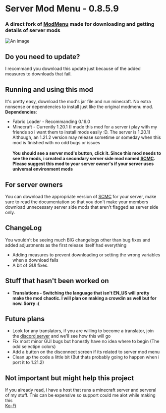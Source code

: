 # Server Mod Menu - 0.8.5.9
### A direct fork of [ModMenu](https://github.com/TerraformersMC/ModMenu) made for downloading and getting details of server mods
![An image](https://cdn.modrinth.com/data/mdAdBC85/images/bab950bf491ccdb79a2b7b5001cf3ebc86f847cb.png)

## Do you need to update?
I recommand you download this update just because of the added measures to downloads that fail. 

## Running and using this mod
It's pretty easy, download the mod's jar file and run minecraft.
No extra nonsense or dependencies to install just like the original modmenu mod.
<br>
**Dependencies**:
* Fabric Loader - Recommanding 0.16.0
* Minecraft - Currently 1.20.1 (I made this mod for a server i play with my friends so i want them to install mods easily :D. The server is 1.20.1)
<br> Although, an 1.21.2 version may release sometime or someday when this mod is finished with no odd bugs or issues
<br><br>**You should see a server mod's button, click it.
Since this mod needs to see the mods, i created a secondary server side mod named [SCMC](https://github.com/SkellyBuilds/scmc). Please suggest this mod to your server owner's if your server uses universal environment mods** 

## For server owners
You can download the appropriate version of [SCMC](https://github.com/SkellyBuilds/scmc) for your server, make sure to read the documentation so that you don't make your members download unnecessary server side mods that aren't flagged as server side only.

## ChangeLog
You wouldn't be seeing much BIG changelogs other than bug fixes and added adjustments as the first release itself had everything 
* Adding measures to prevent downloading or setting the wrong variables when a download fails
* A bit of GUI fixes.

## Stuff that hasn't been worked on
* **Translations - Switching the language that isn't EN_US will pretty make the mod chaotic. I will plan on making a crowdin as well but for now. Sorry :(**

## Future plans
* Look for any translators, if you are willing to become a translator, join the [discord server](https://discord.gg/PqHCG2qv) and we'll see how this will go
* Fix most minor GUI bugs but honestly have no idea where to begin (The odd selectipn colors)
* Add a button on the disconnect screen if its related to server mod menu
* Clean up the code a little bit (But thats probably going to happen when i port it to 1.21.2)

## Not important but might help this project
If you already read, i have a host that runs a minecraft server and serveral of my stuff. This can be expensive so support could me alot while making this
<br>[Ko-Fi](https://ko-fi.com/broreallysaid)

